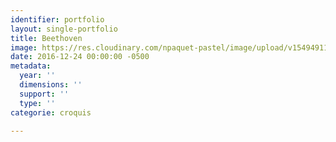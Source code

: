 ```yaml
---
identifier: portfolio
layout: single-portfolio
title: Beethoven
image: https://res.cloudinary.com/npaquet-pastel/image/upload/v1549491194/7D288BA9-308C-4C21-B5BF-021FC41E53E7.jpg
date: 2016-12-24 00:00:00 -0500
metadata:
  year: ''
  dimensions: ''
  support: ''
  type: ''
categorie: croquis

---
```

